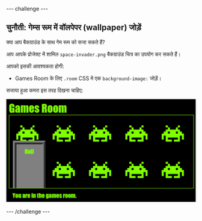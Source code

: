 --- challenge ---

## चुनौती: गेम्स रूम में वॉलपेपर (wallpaper) जोड़ें

क्या आप बैकग्राउंड के साथ गेम रूम को सजा सकते हैं?

आप आपके प्रोजेक्ट में शामिल `space-invader.png` बैकग्राउंड चित्र का उपयोग कर सकते हैं।

आपको इसकी आवश्यकता होगी:

+ Games Room के लिए `.room` CSS मे एक `background-image:` जोड़ें। 

सजाया हुआ कमरा इस तरह दिखना चाहिए:

![स्क्रीनशॉट](images/rooms-games-finished.png)

--- /challenge ---